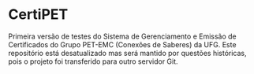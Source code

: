 # CertiPET
Primeira versão de testes do Sistema de Gerenciamento e Emissão de Certificados do Grupo PET-EMC (Conexões de Saberes) da UFG.
Este repositório está desatualizado mas será mantido por questões históricas, pois o projeto foi transferido para outro servidor Git.
